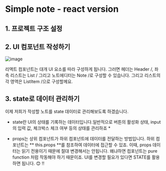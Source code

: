 # Simple note - react  version

## 1. 프로젝트 구조 설정

## 2. UI 컴포넌트 작성하기

![image](https://user-images.githubusercontent.com/61222924/96749401-bb9db900-1405-11eb-97c6-45576adb9b5f.png)

리액트 컴포넌트는 대개 UI 요소를 따라 구성하게 됩니다.
그러면 헤더는 Header /, 좌측 리스트는 List / 그리고 노트에디터는 Note /로 구성할 수 있습니다. 그리고 리스트의 각 영역은 ListItem /으로 구성할께요.

## 3. state로 데이터 관리하기
이제 저희가 작성할 노트를 state 데이터로 관리해보도록 하겠습니다.

* state란 UI의 상태를 기록하는 데이터입니다.일반적으로 버튼의 활성화 상태, input의 입력 값, 체크박스 체크 여부 등의 상태를 관리하죠 *

* props는 상위 컴포넌트가 하위 컴포넌트에 데이터를 전달하는 방법입니다. 하위 컴포넌트는 ** this.props **를 참조하여 데이터에 접근할 수 있죠. 이때, props 데이터는 읽기 전용이기 때문에 절대 변경해서는 안됩니다. 왜냐하면 컴포넌트는 pure function 처럼 작동해야 하기 때문이죠. UI를 변경할 필요가 있다면 STATE를 활용하면 됩니다. 😊 !!

